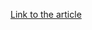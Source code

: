 [Link to the article](https://thehackernews.com/2025/08/taiwan-web-servers-breached-by-uat-7237.html)

